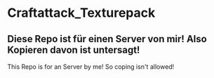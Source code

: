 # Craftattack_Texturepack

Diese Repo ist für einen Server von mir! Also Kopieren davon ist untersagt! 
---------------------
This Repo is for an Server by me! So coping isn't allowed!

